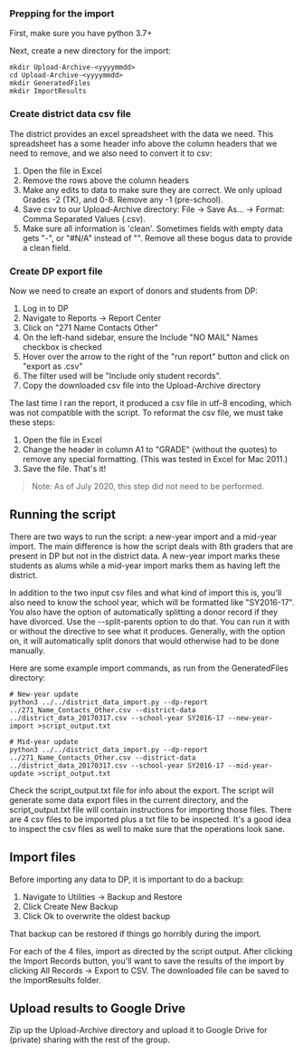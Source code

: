 ### Prepping for the import

First, make sure you have python 3.7+

Next, create a new directory for the import:

```
mkdir Upload-Archive-<yyyymmdd>
cd Upload-Archive-<yyyymmdd>
mkdir GeneratedFiles
mkdir ImportResults
```

### Create district data csv file

The district provides an excel spreadsheet with the data we need. This spreadsheet has a some header info above the column headers that we need to remove, and we also need to convert it to csv:

1. Open the file in Excel
2. Remove the rows above the column headers
3. Make any edits to data to make sure they are correct.  We only upload Grades -2 (TK), and 0-8.  Remove any -1 (pre-school).
4. Save csv to our Upload-Archive directory: File -> Save As... -> Format: Comma Separated Values (.csv).
5. Make sure all information is 'clean'.  Sometimes fields with empty data gets "-", or "#N/A" instead of "". Remove all these bogus data to provide a clean field.

### Create DP export file

Now we need to create an export of donors and students from DP:

1. Log in to DP
2. Navigate to Reports -> Report Center
3. Click on "271 Name Contacts Other"
4. On the left-hand sidebar, ensure the Include "NO MAIL" Names checkbox is checked
5. Hover over the arrow to the right of the "run report" button and click on "export as .csv"
6. The filter used will be "Include only student records".  
7. Copy the downloaded csv file into the Upload-Archive directory

The last time I ran the report, it produced a csv file in utf-8 encoding, which was not compatible with the script. To reformat the csv file, we must take these steps:

1. Open the file in Excel
2. Change the header in column A1 to "GRADE" (without the quotes) to remove any special formatting. (This was tested in Excel for Mac 2011.)
3. Save the file. That's it!

> Note: As of July 2020, this step did not need to be performed.

## Running the script

There are two ways to run the script: a new-year import and a mid-year import. The main difference is how the script deals with 8th graders that are present in DP but not in the district data. A new-year import marks these students as alums while a mid-year import marks them as having left the district.

In addition to the two input csv files and what kind of import this is, you'll also need to know the school year, which will be formatted like "SY2016-17". 
You also have the option of automatically splitting a donor record if they have divorced.  Use the --split-parents option to do that.  You can run it with or
without the directive to see what it produces.  Generally, with the option on, it will automatically split donors that would otherwise had to be done manually.

Here are some example import commands, as run from the GeneratedFiles directory:

```
# New-year update
python3 ../../district_data_import.py --dp-report ../271_Name_Contacts_Other.csv --district-data ../district_data_20170317.csv --school-year SY2016-17 --new-year-import >script_output.txt

# Mid-year update
python3 ../../district_data_import.py --dp-report ../271_Name_Contacts_Other.csv --district-data ../district_data_20170317.csv --school-year SY2016-17 --mid-year-update >script_output.txt
```

Check the script_output.txt file for info about the export. The script will generate some data export files in the current directory, and the script_output.txt file will contain instructions for importing those files. There are 4 csv files to be imported plus a txt file to be inspected. It's a good idea to inspect the csv files as well to make sure that the operations look sane.

## Import files

Before importing any data to DP, it is important to do a backup:

1. Navigate to Utilities -> Backup and Restore
2. Click Create New Backup
3. Click Ok to overwrite the oldest backup

That backup can be restored if things go horribly during the import.

For each of the 4 files, import as directed by the script output. After clicking the Import Records button, you'll want to save the results of the import by clicking All Records -> Export to CSV. The downloaded file can be saved to the ImportResults folder.

## Upload results to Google Drive

Zip up the Upload-Archive directory and upload it to Google Drive for (private) sharing with the rest of the group.
